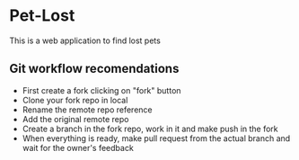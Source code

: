 # Pet-Lost
This is a web application to find lost pets

## Git workflow recomendations

- First create a fork clicking on "fork" button
- Clone your fork repo in local
- Rename the remote repo reference
- Add the original remote repo
- Create a branch in the fork repo, work in it and make push in the fork
- When everything is ready, make pull request from the actual branch and wait for the owner's feedback
